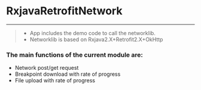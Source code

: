 # RxjavaRetrofitNetwork

------
> * App includes the demo code to call the networklib.
> * Networklib is based on Rxjava2.X+Retrofit2.X+OkHttp

### The main functions of the current module are: 
* Network post/get request
* Breakpoint download with rate of progress
* File upload with rate of progress